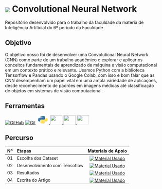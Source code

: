<h1>
     <img align="center" width="40px" src="https://cdn.iconscout.com/icon/premium/png-512-thumb/neural-networks-2903215-2408323.png?f=avif&w=256">
    <span> Convolutional Neural Network </span>
</h1>

Repositório desenvolvido para o trabalho da faculdade da materia de Inteligência Artificial do 6º período da Faculdade

## Objetivo
O objetivo nosso foi de desenvolver uma Convolutional Neural Network (CNN) como parte de um trabalho acadêmico e explorar e aplicar os conceitos fundamentais de aprendizado de máquina e visão computacional em um contexto prático e relevante. Usamos Python com a biblioteca Tensorflow e Pandas usando o Google Colab, com isso e bom falar que as CNN desempenham um papel vital em uma ampla variedade de aplicações, desde reconhecimento de padrões em imagens médicas até classificação de objetos em sistemas de visão computacional.

## Ferramentas
[![GitHub](https://img.shields.io/badge/GitHub-000?style=for-the-badge&logo=github&logoColor=30A3DC)](https://docs.github.com/)
[![Git](https://img.shields.io/badge/Git-000?style=for-the-badge&logo=git&logoColor=E94D5F)](https://git-scm.com/doc)
<a href="https://www.python.org/"  target="_blank">
    <img height="30" width="40" src="https://raw.githubusercontent.com/devicons/devicon/master/icons/python/python-original.svg">
</a>
<a href="https://www.tensorflow.org/?hl=pt-br"  target="_blank">
    <img height="30" width="40" src="https://upload.wikimedia.org/wikipedia/commons/2/2d/Tensorflow_logo.svg">
</a>
<a href="https://pandas.pydata.org/"  target="_blank">
    <img height="30" width="40" src="https://upload.wikimedia.org/wikipedia/commons/thumb/2/22/Pandas_mark.svg/449px-Pandas_mark.svg.png?20200210000431">
</a>
<a href="https://colab.google/"  target="_blank">
    <img height="30" width="40" src="https://upload.wikimedia.org/wikipedia/commons/d/d0/Google_Colaboratory_SVG_Logo.svg">
</a>


## Percurso
<table>
  <thead>
    <tr align="left">
      <th>Nº</th>
      <th>Etapas</th>
      <th>Materiais de Apoio</th>
    </tr>
  </thead>
  <tbody align="left">
    <tr>
      <td>01</td>
      <td>Escolha dos Dataset</td>
      <td align="center">
        <a href="">
           <img align="center" alt="Material Usado" src="">
        </a>
      </td>
    </tr>
    <tr>
      <td>02</td>
      <td>Desenvolvimento com Tensoflow</td>
      <td align="center">
        <a href="">
           <img align="center" alt="Material Usado" src="">
        </a>
      </td>
    </tr>
    <tr>
      <td>03</td>
      <td>Resultados</td>
      <td align="center">
        <a href="">
           <img align="center" alt="Material Usado" src="">
        </a>
      </td>    
    </tr>
    <tr>
      <td>04</td>
      <td>Escrita do Artigo</td>
      <td align="center">
        <a href="">
           <img align="center" alt="Material Usado" src="">
        </a>
      </td>    
    </tr>
  </tbody>
  <tfoot></tfoot>
</table>


